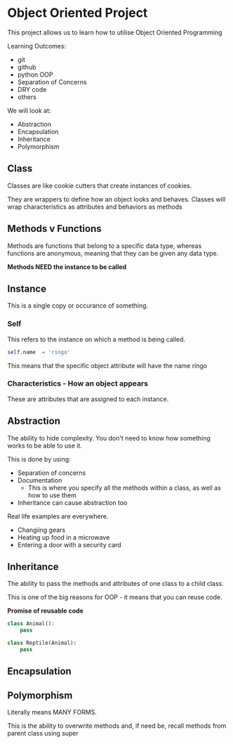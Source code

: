 # Object Oriented Project

This project allows us to learn how to utilise Object Oriented Programming

Learning Outcomes:
- git
- github
- python OOP
- Separation of Concerns
- DRY code
- others

We will look at:
- Abstraction
- Encapsulation
- Inheritance
- Polymorphism

## Class
Classes are like cookie cutters that create instances of cookies. 

They are wrappers to define how an object looks and behaves. 
Classes will wrap characteristics as attributes and behaviors as methods

## Methods v Functions
Methods are functions that belong to a specific data type, whereas functions are anonymous, meaning that they can be given any data type.

**Methods NEED the instance to be called**

## Instance
This is a single copy or occurance of something.

### Self
This refers to the instance on which a method is being called. 

```python
self.name  = 'ringo'
```

This means that the specific object attribute will have the name ringo



### Characteristics - How an object appears
These are attributes that are assigned to each instance.
 

## Abstraction
The ability to hide complexity. You don't need to know how something works to be able to use it.

This is done by using:
- Separation of concerns
- Documentation
    - This is where you specify all the methods within a class, as well as how to use them
- Inheritance can cause abstraction too

Real life examples are everywhere.
- Changiing gears
- Heating up food in a microwave
- Entering a door with a security card

## Inheritance
The ability to pass the methods and attributes of one class to a child class.

This is one of the big reasons for OOP - it means that you can reuse code.

**Promise of reusable code**

```python
class Animal():
    pass

class Reptile(Animal):
    pass
```

## Encapsulation


## Polymorphism
Literally means MANY FORMS.

This is the ability to overwrite methods and, if need be, recall methods from parent class using super
